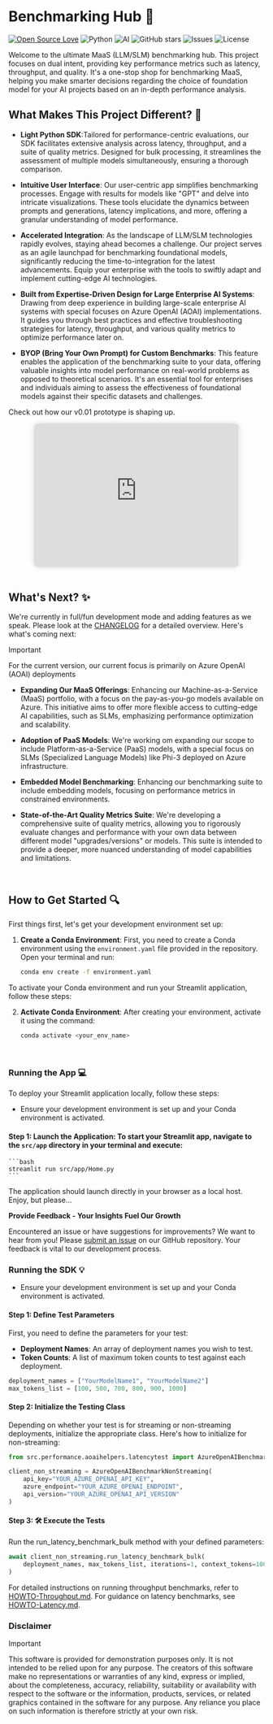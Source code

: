 # Benchmarking Hub 🤖

[![Open Source Love](https://firstcontributions.github.io/open-source-badges/badges/open-source-v1/open-source.svg)](https://github.com/firstcontributions/open-source-badges)
![Python](https://img.shields.io/badge/python-3.9+-blue.svg)
![AI](https://img.shields.io/badge/AI-enthusiast-7F52FF.svg)
![GitHub stars](https://img.shields.io/github/stars/pablosalvador10/gbb-ai-upgrade-llm?style=social)
![Issues](https://img.shields.io/github/issues/pablosalvador10/gbb-ai-upgrade-llm)
![License](https://img.shields.io/github/license/pablosalvador10/gbb-ai-upgrade-llm)

Welcome to the ultimate MaaS (LLM/SLM) benchmarking hub. This project focuses on dual intent, providing key performance metrics such as latency, throughput, and quality. It's a one-stop shop for benchmarking MaaS, helping you make smarter decisions regarding the choice of foundation model for your AI projects based on an in-depth performance analysis.
<br>

## What Makes This Project Different? 🚀

- **Light Python SDK**:Tailored for performance-centric evaluations, our SDK facilitates extensive analysis across latency, throughput, and a suite of quality metrics. Designed for bulk processing, it streamlines the assessment of multiple models simultaneously, ensuring a thorough comparison.

- **Intuitive User Interface**: Our user-centric app simplifies benchmarking processes. Engage with results for models like "GPT" and delve into intricate visualizations. These tools elucidate the dynamics between prompts and generations, latency implications, and more, offering a granular understanding of model performance.

- **Accelerated Integration**: As the landscape of LLM/SLM technologies rapidly evolves, staying ahead becomes a challenge. Our project serves as an agile launchpad for benchmarking foundational models, significantly reducing the time-to-integration for the latest advancements. Equip your enterprise with the tools to swiftly adapt and implement cutting-edge AI technologies.

- **Built from Expertise-Driven Design for Large Enterprise AI Systems**: Drawing from deep experience in building large-scale enterprise AI systems with special focuses on Azure OpenAI (AOAI) implementations. It guides you through best practices and effective troubleshooting strategies for latency, throughput, and various quality metrics to optimize performance later on.

- **BYOP (Bring Your Own Prompt) for Custom Benchmarks**: This feature enables the application of the benchmarking suite to your  data, offering valuable insights into model performance on real-world problems as opposed to theoretical scenarios. It's an essential tool for enterprises and individuals aiming to assess the effectiveness of foundational models against their specific datasets and challenges.

Check out how our v0.01 prototype is shaping up.

<div style="position: relative; padding-bottom: 56.25%; height: 0; overflow: hidden; border-radius: 10px; box-shadow: 0 0 10px rgba(0, 0, 0, 0.15); width: 80%; margin: auto;">
    <iframe src="https://www.loom.com/embed/9c6592b16c5b4785805ce87393601dfd?sid=bcc2e170-9295-427c-ae11-b89489f3ab6b" 
    frameborder="0" 
    webkitallowfullscreen 
    mozallowfullscreen 
    allowfullscreen 
    style="position: absolute; top: 0; left: 0; width: 100%; height: 100%;"></iframe>
</div>
<br>

## What's Next? ✨

We're currently in full/fun development mode and adding features as we speak. Please look at the [CHANGELOG](./CHANGELOG.md) for a detailed overview. Here's what's coming next:

> [!IMPORTANT]
> For the current version, our current focus is primarily on Azure OpenAI (AOAI) deployments

- **Expanding Our MaaS Offerings**: Enhancing our Machine-as-a-Service (MaaS) portfolio, with a focus on the pay-as-you-go models available on Azure. This initiative aims to offer more flexible access to cutting-edge AI capabilities, such as SLMs, emphasizing performance optimization and scalability.

- **Adoption of PaaS Models**: We're working om expanding our scope to include Platform-as-a-Service (PaaS) models, with a special focus on SLMs (Specialized Language Models) like Phi-3 deployed on Azure infrastructure.

- **Embedded Model Benchmarking**: Enhancing our benchmarking suite to include embedding models, focusing on performance metrics in constrained environments.

- **State-of-the-Art Quality Metrics Suite**: We're developing a comprehensive suite of quality metrics, allowing you to rigorously evaluate changes and performance with your own data between different model "upgrades/versions" or models. This suite is intended to provide a deeper, more nuanced understanding of model capabilities and limitations.
<br>

## How to Get Started 🔍

First things first, let's get your development environment set up:

1. **Create a Conda Environment**: First, you need to create a Conda environment using the `environment.yaml` file provided in the repository. Open your terminal and run:

   ```bash
   conda env create -f environment.yaml
   ```
To activate your Conda environment and run your Streamlit application, follow these steps:

2. **Activate Conda Environment**: After creating your environment, activate it using the command:
   ```bash
   conda activate <your_env_name>
   ```
<br>

### Running the App 💻

To deploy your Streamlit application locally, follow these steps:

- Ensure your development environment is set up and your Conda environment is activated.

#### Step 1: Launch the Application: To start your Streamlit app, navigate to the `src/app` directory in your terminal and execute:
    
    ```bash
    streamlit run src/app/Home.py
    ```
The application should launch directly in your browser as a local host. Enjoy, but please...

**Provide Feedback - Your Insights Fuel Our Growth**

Encountered an issue or have suggestions for improvements? We want to hear from you! Please [submit an issue]() on our GitHub repository. Your feedback is vital to our development process.
<br>

### Running the SDK 💡

- Ensure your development environment is set up and your Conda environment is activated.

#### Step 1: Define Test Parameters

First, you need to define the parameters for your test:

- **Deployment Names**: An array of deployment names you wish to test.
- **Token Counts**: A list of maximum token counts to test against each deployment.

```python
deployment_names = ["YourModelName1", "YourModelName2"]
max_tokens_list = [100, 500, 700, 800, 900, 1000]
```

#### Step 2: Initialize the Testing Class
Depending on whether your test is for streaming or non-streaming deployments, initialize the appropriate class. Here's how to initialize for non-streaming:


```python
from src.performance.aoaihelpers.latencytest import AzureOpenAIBenchmarkNonStreaming

client_non_streaming = AzureOpenAIBenchmarkNonStreaming(
    api_key="YOUR_AZURE_OPENAI_API_KEY",
    azure_endpoint="YOUR_AZURE_OPENAI_ENDPOINT",
    api_version="YOUR_AZURE_OPENAI_API_VERSION"
)
```

#### Step 3: 🛠️ Execute the Tests
Run the run_latency_benchmark_bulk method with your defined parameters:

```python
await client_non_streaming.run_latency_benchmark_bulk(
    deployment_names, max_tokens_list, iterations=1, context_tokens=1000, multiregion=False
)
```

For detailed instructions on running throughput benchmarks, refer to [HOWTO-Throughput.md](notebooks/benchmarks/HOWTO-Throughput.md). For guidance on latency benchmarks, see [HOWTO-Latency.md](notebooks/benchmarks/HOWTO-Latency.md).

<!-- ## 🎒 Show and tell
> [!TIP]
> Install the [VS Code Reveal extension](https://marketplace.visualstudio.com/items?itemName=evilz.vscode-reveal), open LLM-BENCHMARK-EVALUATOR.md and click on 'slides' at the bottom to present the LLM Benchmark Evaluator without leaving VS Code.
> Or just open the [LLM-BENCHMARK-EVALUATOR.pptx](https://view.officeapps.live.com/op/view.aspx?src=https%3A%2F%2Fraw.githubusercontent.com%2FYourGitHubUsername%2FLLM-Benchmark-Evaluator%2Fmain%2FLLM-BENCHMARK-EVALUATOR.pptx&wdOrigin=BROWSELINK) for a plain old PowerPoint experience. -->

### Disclaimer
> [!IMPORTANT]
> This software is provided for demonstration purposes only. It is not intended to be relied upon for any purpose. The creators of this software make no representations or warranties of any kind, express or implied, about the completeness, accuracy, reliability, suitability or availability with respect to the software or the information, products, services, or related graphics contained in the software for any purpose. Any reliance you place on such information is therefore strictly at your own risk.